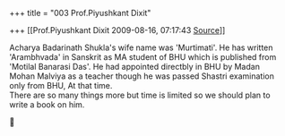 +++
title = "003 Prof.Piyushkant Dixit"

+++
[[Prof.Piyushkant Dixit	2009-08-16, 07:17:43 [Source](https://groups.google.com/g/bvparishat/c/F6Iwu81DRL0)]]



Acharya Badarinath Shukla's wife name was 'Murtimati'. He has written  
'Arambhvada' in Sanskrit as MA student of BHU which is published from  
'Motilal Banarasi Das'. He had appointed directbly in BHU by Madan  
Mohan Malviya as a teacher though he was passed Shastri examination  
only from BHU, At that time.  
There are so many things more but time is limited so we should plan to  
write a book on him.  



